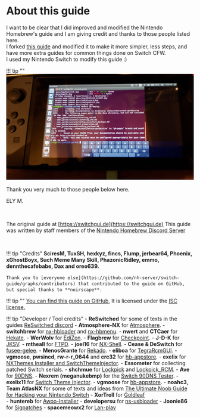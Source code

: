 # About this guide

I want to be clear that I did improved and modified the Nintendo Homebrew's guide and I am giving credit and thanks to those people listed here.    
I forked [this guide](https://switchgui.de) and modified it to make it more simpler, less steps, and have more extra guides for common things done on Switch CFW.   
I used my Nintendo Switch to modify this guide :)   

!!! tip ""
    ![my switch](img/myswitch.jpg)

Thank you very much to those people below here.  

ELY M.    

&nbsp;

The original guide at [https://switchgui.de](https://switchgui.de)
This guide was written by staff members of the [Nintendo Homebrew Discord Server](https://discord.gg/C29hYvh) 

&nbsp;

!!! tip "Credits"
    **SciresM, TuxSH, hexkyz, fincs, Flump, jerbear64, Phoenix, xGhostBoyx, Such Meme Many Skill, PhazonicRidley, emmo, dennthecafebabe, Dax and oreo639.**

    Thank you to [everyone else](https://github.com/nh-server/switch-guide/graphs/contributors) that contributed to the guide on GitHub, but special thanks to **noirscape**.

!!! tip ""
    [You can find this guide on GitHub](https://github.com/nh-server/switch-guide), It is licensed under the [ISC license.](https://github.com/nh-server/switch-guide/blob/master/LICENSE.md)


!!! tip "Developer / Tool credits"
	- **ReSwitched** for some of texts in the guides [ReSwitched discord]()
    - **Atmosphere-NX** for [Atmosphere](https://github.com/Atmosphere-NX/Atmosphere).
    - **switchbrew** for [nx-hbloader](https://github.com/switchbrew/nx-hbloader) and [nx-hbmenu](https://github.com/switchbrew/nx-hbmenu).
    - **nwert** and **CTCaer** for [Hekate](https://github.com/CTCaer/hekate).
    - **WerWolv** for [EdiZon](https://github.com/WerWolv/EdiZon/releases).
    - **Flagbrew** for [Checkpoint](https://github.com/FlagBrew/Checkpoint).
	- **J-D-K** for [JKSV](https://github.com/J-D-K/JKSV).
    - **mtheall** for [FTPD](https://github.com/mtheall/ftpd/).
    - **joel16** for [NX-Shell](https://github.com/joel16/NX-Shell).
    - **Cease & DeSwitch** for [fusee-gelee](https://github.com/Qyriad/fusee-launcher).
    - **MenosGrante** for [Rekado](https://github.com/MenosGrante/Rekado).
    - **eliboa** for [TegraRcmGUI](https://github.com/eliboa/TegraRcmGUI).
    - **vgmoose**, **pwsincd**, **rw-r-r_0644** and **crc32** for [hb-appstore](https://github.com/vgmoose/hb-appstore).
    - **exelix** for [NXThemes Installer and SwitchThemeInjector](https://github.com/exelix11/SwitchThemeInjector).
    - **Essometer** for collecting patched Switch serials.
    - **shchmue** for [Lockpick](https://github.com/shchmue/Lockpick/releases) and [Lockpick_RCM](https://github.com/shchmue/Lockpick_RCM/releases).
    - **Ave** for [90DNS](https://gitlab.com/a/90dns).
    - **Nexrem (meganukebmp)** for the [Switch 90DNS Tester](https://github.com/meganukebmp/Switch_90DNS_tester).
    - **exelix11** for [Switch Theme Injector](https://github.com/exelix11/SwitchThemeInjector/releases).
    - **vgmoose** for [hb-appstore](https://github.com/vgmoose/hb-appstore).
	- **noahc3, Team AtlasNX** for some of texts and ideas from [The Ultimate Noob Guide for Hacking your Nintendo Switch](https://switch.homebrew.guide/index) 
	- **XorTroll** for [Goldleaf](https://github.com/XorTroll/Goldleaf)  
	- **huntereb** for [Awoo-Installer](https://github.com/Huntereb/Awoo-Installer)
	- **developersu** for [ns-usbloader](https://github.com/developersu/ns-usbloader)
	- **Joonie86** for [Sigpatches](https://github.com/Joonie86/hekate/releases/tag/5.0.0J)
	- **spacemeowx2** for [Lan-play](https://www.lan-play.com)

